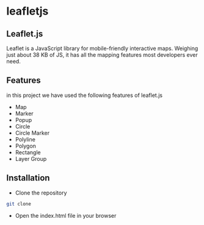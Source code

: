 # leafletjs

## Leaflet.js

Leaflet is a JavaScript library for mobile-friendly interactive maps. Weighing just about 38 KB of JS, it has all the mapping features most developers ever need.

## Features

in this project we have used the following features of leaflet.js

- Map
- Marker
- Popup
- Circle
- Circle Marker
- Polyline
- Polygon
- Rectangle
- Layer Group

## Installation

- Clone the repository

```bash
git clone
```

- Open the index.html file in your browser
